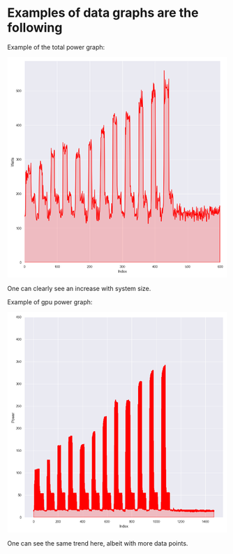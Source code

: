 # Examples of data graphs are the following

Example of the total power graph:

![Graph Example](Total_power_figure.png)

One can clearly see an increase with system size.

Example of gpu power graph:

![GPU example](gpu_power_figure.png)

One can see the same trend here, albeit with more data points.
